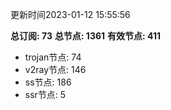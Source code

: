 更新时间2023-01-12 15:55:56

**总订阅: 73**
**总节点: 1361**
**有效节点: 411**
- trojan节点: 74
- v2ray节点: 146
- ss节点: 186
- ssr节点: 5
